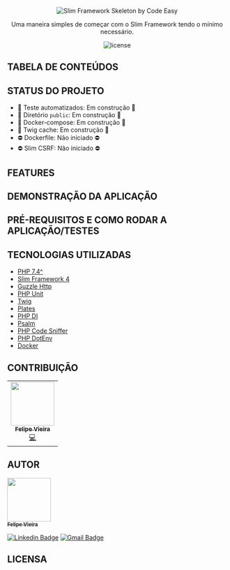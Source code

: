 <p align="center">
    <img src="https://github.com/codeeasy-dev/slim-framework-skeleton/blob/develop/logo.png?raw=true" alt="Slim Framework Skeleton by Code Easy" />
</p>

<p align="center">Uma maneira simples de começar com o Slim Framework tendo o mínimo necessário.</p>

<p align="center">
    <img src="https://img.shields.io/github/license/codeeasy-dev/slim-framework-skeleton" alt="license">
</p>

## TABELA DE CONTEÚDOS

## STATUS DO PROJETO

* 🚧 Teste automatizados: Em construção 🚧
* 🚧 Diretório `public`: Em construção 🚧
* 🚧 Docker-compose: Em construção 🚧
* 🚧 Twig cache: Em construção 🚧
* ⛔ Dockerfile: Não iniciado ⛔
* ⛔ Slim CSRF: Não iniciado ⛔

## FEATURES

## DEMONSTRAÇÃO DA APLICAÇÃO

## PRÉ-REQUISITOS E COMO RODAR A APLICAÇÃO/TESTES

## TECNOLOGIAS UTILIZADAS

* [PHP 7.4^]()
* [Slim Framework 4]()
* [Guzzle Http]()
* [PHP Unit]()
* [Twig]()
* [Plates]()
* [PHP DI]()
* [Psalm]()
* [PHP Code Sniffer]()
* [PHP DotEnv]()
* [Docker]()

## CONTRIBUIÇÃO

<table>
  <tr>
    <td align="center"><a href="https://kentcdodds.com"><img src="https://avatars.githubusercontent.com/u/20212780?v=3" width="100px;" alt=""/><br /><sub><b>Felipe Vieira</b></sub></a><br /><a href="https://github.com/codeeasy-dev/slim-framework-skeleton/commits?author=kentcdoddsfrv-dev" title="Code">💻</a></td>
  </tr>
</table>

## AUTOR

<a href="https://kentcdodds.com">
    <img src="https://avatars.githubusercontent.com/u/20212780?v=3" width="100px;" alt=""/>
    <br />
    <sub>
        <b>Felipe Vieira</b>
    </sub>
</a>

<br/>

[![Linkedin Badge](https://img.shields.io/badge/-Felipe%20Renan%20Vieira-blue?logo=Linkedin&logoColor=white&link=https://www.linkedin.com/in/felipe-renan-vieira/)](https://www.linkedin.com/in/felipe-renan-vieira/)
[![Gmail Badge](https://img.shields.io/badge/-feliperenanvieira%40gmail.com-red?logo=Gmail&logoColor=white&link=mailto:feliperenanvieira@gmail.com)](mailto:feliperenanvieira@gmail.com)

## LICENSA
